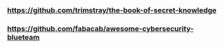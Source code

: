 ### https://github.com/trimstray/the-book-of-secret-knowledge

### https://github.com/fabacab/awesome-cybersecurity-blueteam

